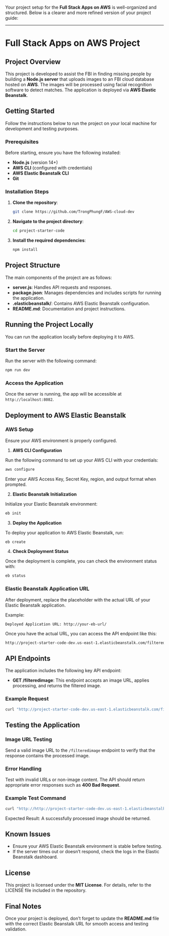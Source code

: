 Your project setup for the **Full Stack Apps on AWS** is well-organized and structured. Below is a clearer and more refined version of your project guide:

---

# Full Stack Apps on AWS Project

## Project Overview

This project is developed to assist the FBI in finding missing people by building a **Node.js server** that uploads images to an FBI cloud database hosted on **AWS**. The images will be processed using facial recognition software to detect matches. The application is deployed via **AWS Elastic Beanstalk**.

## Getting Started

Follow the instructions below to run the project on your local machine for development and testing purposes.

### Prerequisites

Before starting, ensure you have the following installed:

- **Node.js** (version 14+)
- **AWS CLI** (configured with credentials)
- **AWS Elastic Beanstalk CLI**
- **Git**

### Installation Steps

1. **Clone the repository**:
   ```bash
   git clone https://github.com/TrongPhungF/AWS-cloud-dev
   ```

2. **Navigate to the project directory**:
   ```bash
   cd project-starter-code
   ```

3. **Install the required dependencies**:
   ```bash
   npm install
   ```

## Project Structure

The main components of the project are as follows:

- **server.js**: Handles API requests and responses.
- **package.json**: Manages dependencies and includes scripts for running the application.
- **.elasticbeanstalk/**: Contains AWS Elastic Beanstalk configuration.
- **README.md**: Documentation and project instructions.

## Running the Project Locally

You can run the application locally before deploying it to AWS.

### Start the Server

Run the server with the following command:

```bash
npm run dev
```

### Access the Application

Once the server is running, the app will be accessible at `http://localhost:8082`.

## Deployment to AWS Elastic Beanstalk

### AWS Setup

Ensure your AWS environment is properly configured.

1. **AWS CLI Configuration**

Run the following command to set up your AWS CLI with your credentials:

```bash
aws configure
```

Enter your AWS Access Key, Secret Key, region, and output format when prompted.

2. **Elastic Beanstalk Initialization**

Initialize your Elastic Beanstalk environment:

```bash
eb init
```

3. **Deploy the Application**

To deploy your application to AWS Elastic Beanstalk, run:

```bash
eb create
```

4. **Check Deployment Status**

Once the deployment is complete, you can check the environment status with:

```bash
eb status
```

### Elastic Beanstalk Application URL

After deployment, replace the placeholder with the actual URL of your Elastic Beanstalk application.

Example:

```
Deployed Application URL: http://your-eb-url/
```

Once you have the actual URL, you can access the API endpoint like this:

```bash
http://project-starter-code-dev.us-east-1.elasticbeanstalk.com/filteredimage?image_url=https://upload.wikimedia.org/wikipedia/commons/b/bd/Golden_tabby_and_white_kitten_n01.jpg
```

## API Endpoints

The application includes the following key API endpoint:

- **GET /filteredimage**: This endpoint accepts an image URL, applies processing, and returns the filtered image.

### Example Request

```bash
curl "http://project-starter-code-dev.us-east-1.elasticbeanstalk.com/filteredimage?image_url=https://upload.wikimedia.org/wikipedia/commons/b/bd/Golden_tabby_and_white_kitten_n01.jpg"
```

## Testing the Application

### Image URL Testing

Send a valid image URL to the `/filteredimage` endpoint to verify that the response contains the processed image.

### Error Handling

Test with invalid URLs or non-image content. The API should return appropriate error responses such as **400 Bad Request**.

### Example Test Command

```bash
curl "http://http://project-starter-code-dev.us-east-1.elasticbeanstalk.com/filteredimage?image_url=https://upload.wikimedia.org/wikipedia/commons/b/bd/Golden_tabby_and_white_kitten_n01.jpg"
```

Expected Result: A successfully processed image should be returned.

## Known Issues

- Ensure your AWS Elastic Beanstalk environment is stable before testing.
- If the server times out or doesn’t respond, check the logs in the Elastic Beanstalk dashboard.

## License

This project is licensed under the **MIT License**. For details, refer to the LICENSE file included in the repository.

## Final Notes

Once your project is deployed, don’t forget to update the **README.md** file with the correct Elastic Beanstalk URL for smooth access and testing validation.